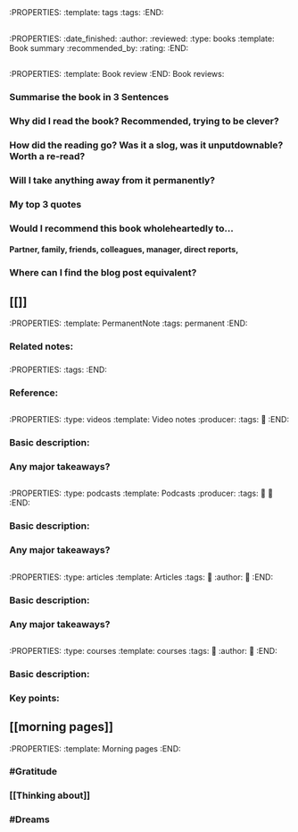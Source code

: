 ## 
:PROPERTIES:
:template: tags
:tags: 
:END:
## 
:PROPERTIES:
:date_finished: 
:author: 
:reviewed: 
:type: books
:template: Book summary
:recommended_by: 
:rating: 
:END:
## 
:PROPERTIES:
:template: Book review
:END:
Book reviews:
### Summarise the book in 3 Sentences
####
### Why did I read the book? Recommended, trying to be clever?
####
### How did the reading go? Was it a slog, was it unputdownable? Worth a re-read?
####
### Will I take anything away from it permanently?
####
### My top 3 quotes
####
### Would I recommend this book wholeheartedly to...
#### Partner, family, friends, colleagues, manager, direct reports,
### Where can I find the blog post equivalent?
## [[]]
:PROPERTIES:
:template: PermanentNote
:tags: permanent
:END:
###
### Related notes:
####
### 
:PROPERTIES:
:tags: 
:END:
### Reference:
## 
:PROPERTIES:
:type: videos
:template: Video notes
:producer: 
:tags: 
:date: 
:END:
### Basic description:
####
### Any major takeaways?
####
## 
:PROPERTIES:
:type: podcasts
:template: Podcasts
:producer: 
:tags: 
:date: 
:link: 
:END:
### Basic description:
####
### Any major takeaways?
####
## 
:PROPERTIES:
:type: articles
:template: Articles
:tags: 
:date: 
:author: 
:link: 
:END:
### Basic description:
####
### Any major takeaways?
####
## 
:PROPERTIES:
:type: courses
:template: courses
:tags: 
:date: 
:author: 
:link: 
:END:
### Basic description:
####
### Key points:
## [[morning pages]]
:PROPERTIES:
:template: Morning pages
:END:
### #Gratitude
### [[Thinking about]]
### #Dreams
